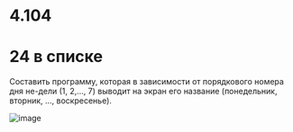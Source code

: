# 4.104
# 24 в списке
Составить программу, которая в зависимости от порядкового номера дня не-дели (1, 2,..., 7) выводит на экран его название (понедельник, вторник, ..., воскресенье).

![image](https://user-images.githubusercontent.com/85980107/200261534-244fcb78-7721-4729-bb47-aba2921e8b73.png)
